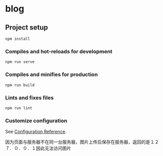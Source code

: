 # blog

## Project setup
```
npm install
```

### Compiles and hot-reloads for development
```
npm run serve
```

### Compiles and minifies for production
```
npm run build
```

### Lints and fixes files
```
npm run lint
```

### Customize configuration
See [Configuration Reference](https://cli.vuejs.org/config/).


因为页面与服务器不在同一台服务器，图片上传后保存在服务器，返回的是１２７．０．０．１因此无法访问图片